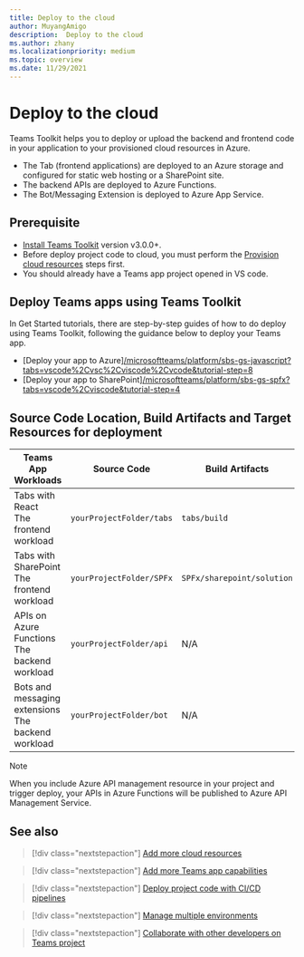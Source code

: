```yaml
---
title: Deploy to the cloud
author: MuyangAmigo
description:  Deploy to the cloud
ms.author: zhany
ms.localizationpriority: medium
ms.topic: overview
ms.date: 11/29/2021
---
```


# Deploy to the cloud

Teams Toolkit helps you to deploy or upload the backend and frontend code in your application to your provisioned cloud resources in Azure.

* The Tab (frontend applications) are deployed to an Azure storage and configured for static web hosting or a SharePoint site.
* The backend APIs are deployed to Azure Functions.
* The Bot/Messaging Extension is deployed to Azure App Service.

## Prerequisite

* [Install Teams Toolkit](https://marketplace.visualstudio.com/items?itemName=TeamsDevApp.ms-teams-vscode-extension) version v3.0.0+.
* Before deploy project code to cloud, you must perform the [Provision cloud resources](provision.md) steps first.
* You should already have a Teams app project opened in VS code.

## Deploy Teams apps using Teams Toolkit

In Get Started tutorials, there are step-by-step guides of how to do deploy using Teams Toolkit, following the guidance below to deploy your Teams app.

* [Deploy your app to Azure][/microsoftteams/platform/sbs-gs-javascript?tabs=vscode%2Cvsc%2Cviscode%2Cvcode&tutorial-step=8](/microsoftteams/platform/sbs-gs-javascript?tabs=vscode%2Cvsc%2Cviscode%2Cvcode&tutorial-step=8)
* [Deploy your app to SharePoint][/microsoftteams/platform/sbs-gs-spfx?tabs=vscode%2Cviscode&tutorial-step=4](/microsoftteams/platform/sbs-gs-spfx?tabs=vscode%2Cviscode&tutorial-step=4)

## Source Code Location, Build Artifacts and Target Resources for deployment

| Teams App Workloads| Source Code | Build Artifacts| Target Resources |
|-------------|----------|---------------|---------------|
|Tabs with React </br> The frontend workload| `yourProjectFolder/tabs`| `tabs/build` |Azure Storage |
|Tabs with SharePoint </br> The frontend workload | `yourProjectFolder/SPFx`| `SPFx/sharepoint/solution` |SharePoint app catalog |
|APIs on Azure Functions </br> The backend workload | `yourProjectFolder/api`| N/A |Azure Functions |
|Bots and messaging extensions </br> The backend workload | `yourProjectFolder/bot` | N/A | Azure App Service |

> [!NOTE]
> When you include Azure API management resource in your project and trigger deploy, your APIs in Azure Functions will be published to Azure API Management Service.

## See also

> [!div class="nextstepaction"]
> [Add more cloud resources](add-resource.md)

> [!div class="nextstepaction"]
> [Add more Teams app capabilities](add-capability.md)

> [!div class="nextstepaction"]
> [Deploy project code with CI/CD pipelines](use-CICD-template.md)

> [!div class="nextstepaction"]
> [Manage multiple environments](TeamsFx-multi-env.md)

> [!div class="nextstepaction"]
> [Collaborate with other developers on Teams project](TeamsFx-collaboration.md)

